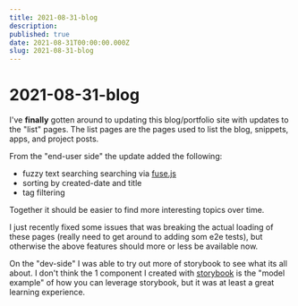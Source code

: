 ```yaml
---
title: 2021-08-31-blog
description:
published: true
date: 2021-08-31T00:00:00.000Z
slug: 2021-08-31-blog
---
```


# 2021-08-31-blog

I've **finally** gotten around to updating this blog/portfolio site with updates to the "list" pages. The list
pages are the pages used to list the blog, snippets, apps, and project posts.

From the "end-user side" the update added the following:

- fuzzy text searching searching via [fuse.js](https://fusejs.io/)
- sorting by created-date and title
- tag filtering

Together it should be easier to find more interesting topics over time.

I just recently fixed some issues that was breaking the actual loading of these pages (really need to get around to adding som e2e tests),
but otherwise the above features should more or less be available now.

On the "dev-side" I was able to try out more of storybook to see what its all about. I don't think
the 1 component I created with [storybook](https://storybook.js.org/) is the "model example" of how you can leverage
storybook, but it was at least a great learning experience.
